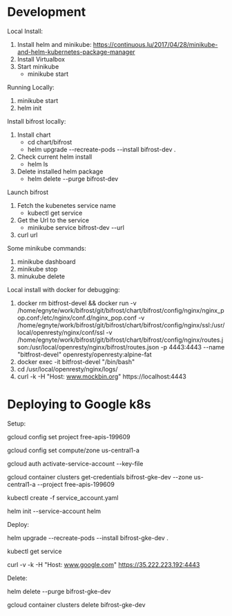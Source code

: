 # Development

Local Install:
1. Install helm and minikube: https://continuous.lu/2017/04/28/minikube-and-helm-kubernetes-package-manager
2. Install Virtualbox
2. Start minikube
    - minikube start

Running Locally:
1. minikube start
1. helm init

Install bifrost locally:
1. Install chart
   - cd chart/bifrost
   - helm upgrade --recreate-pods --install bifrost-dev .
3. Check current helm install
   - helm ls
4. Delete installed helm package
   - helm delete --purge bifrost-dev

Launch bifrost
1. Fetch the kubenetes service name
   - kubectl get service
2. Get the Url to the service
   - minikube service bifrost-dev --url
3. curl url

Some minikube commands:
1. minikube dashboard
2. minikube stop
3. minukube delete

Local install with docker for debugging:
1. docker rm bitfrost-devel && docker run -v /home/egnyte/work/bifrost/git/bifrost/chart/bifrost/config/nginx/nginx_pop.conf:/etc/nginx/conf.d/nginx_pop.conf -v /home/egnyte/work/bifrost/git/bifrost/chart/bifrost/config/nginx/ssl:/usr/local/openresty/nginx/conf/ssl -v /home/egnyte/work/bifrost/git/bifrost/chart/bifrost/config/nginx/routes.json:/usr/local/openresty/nginx/bifrost/routes.json -p 4443:4443 --name "bitfrost-devel" openresty/openresty:alpine-fat
2. docker exec -it bitfrost-devel "/bin/bash"
3. cd /usr/local/openresty/nginx/logs/
4. curl -k -H "Host: www.mockbin.org" https://localhost:4443

# Deploying to Google k8s
Setup:

gcloud config set project free-apis-199609

gcloud config set compute/zone us-central1-a

gcloud auth activate-service-account --key-file

gcloud container clusters get-credentials bifrost-gke-dev --zone us-central1-a --project free-apis-199609

kubectl create -f service_account.yaml

helm init --service-account helm


Deploy:

helm upgrade --recreate-pods --install bifrost-gke-dev .

kubectl get service

curl -v -k -H "Host: www.google.com" https://35.222.223.192:4443

Delete:

helm delete --purge bifrost-gke-dev

gcloud container clusters delete bifrost-gke-dev

